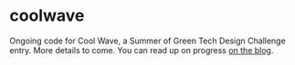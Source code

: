 # coolwave
Ongoing code for Cool Wave, a Summer of Green Tech Design Challenge entry. More details to come. You can read up on progress [on the blog](https://community.element14.com/challenges-projects/design-challenges/summer-of-green-tech-design-challenge/b/blog/posts/cool-wave---project-summary).
